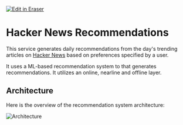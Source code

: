 [![Edit in Eraser](https://firebasestorage.googleapis.com/v0/b/second-petal-295822.appspot.com/o/images%2Fgithub%2FOpen%20in%20Eraser.svg?alt=media&token=968381c8-a7e7-472a-8ed6-4a6626da5501)](https://app.eraser.io/workspace/gmSH9Ha57034q6Dbl8W6)
# Hacker News Recommendations
This service generates daily recommendations from the day's trending articles on [﻿Hacker News](https://news.ycombinator.com/) based on preferences specified by a user.

It uses a ML-based recommendation system to that generates recommendations. It utilizes an online, nearline and offline layer. 

## Architecture
Here is the overview of the recommendation system architecture:

![Architecture](https://firebasestorage.googleapis.com/v0/b/second-petal-295822.appspot.com/o/images%2Fworkspaces%2FgmSH9Ha57034q6Dbl8W6%2FreS6fUv66LcKWYn8yV2OvCPvwSm2%2F---figure---C89kJnb1Vc1YJxW3loIUfQ.svg?alt=media&token=60381f1a-5d43-4462-8eee-5a395f12e0bc "Architecture")





 


<!--- Eraser file: https://app.eraser.io/workspace/gmSH9Ha57034q6Dbl8W6 --->